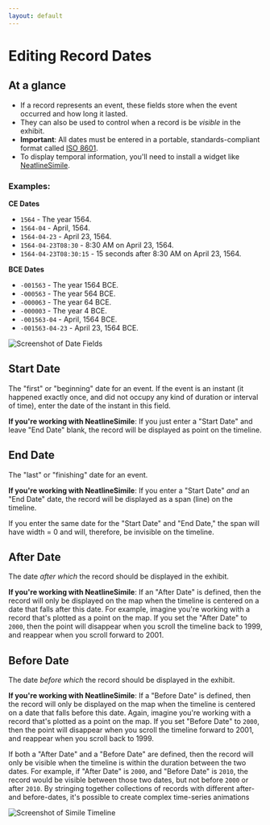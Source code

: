 ```yaml
---
layout: default
---
```

# Editing Record Dates

## At a glance

  - If a record represents an event, these fields store when the event occurred and how long it lasted.
  - They can also be used to control when a record is be _visible_ in the exhibit.
  - **Important**: All dates must be entered in a portable, standards-compliant format called [ISO 8601][iso8601].
  - To display temporal information, you'll need to install a widget like [NeatlineSimile][neatline-simile].

### Examples:

**CE Dates**

  - `1564` - The year 1564.
  - `1564-04` - April, 1564.
  - `1564-04-23` - April 23, 1564.
  - `1564-04-23T08:30` - 8:30 AM on April 23, 1564.
  - `1564-04-23T08:30:15` - 15 seconds after 8:30 AM on April 23, 1564.
  
**BCE Dates**

  - `-001563` - The year 1564 BCE.
  - `-000563` - The year 564 BCE.
  - `-000063` - The year 64 BCE.
  - `-000003` - The year 4 BCE.	
  - `-001563-04` - April, 1564 BCE.
  - `-001563-04-23` - April 23, 1564 BCE.
  
  
![Screenshot of Date Fields](http://neatline.org/wp-content/uploads/2014/01/style-dates.png)


## Start Date

The "first" or "beginning" date for an event. If the event is an instant (it happened exactly once, and did not occupy any kind of duration or interval of time), enter the date of the instant in this field.

**If you're working with NeatlineSimile**: If you just enter a "Start Date" and leave "End Date" blank, the record will be displayed as point on the timeline.

## End Date

The "last" or "finishing" date for an event.

**If you're working with NeatlineSimile**: If you enter a "Start Date" _and_ an "End Date" date, the record will be displayed as a span (line) on the timeline.

If you enter the same date for the "Start Date" and "End Date," the span will have width = 0 and will, therefore, be invisible on the timeline.

## After Date

The date _after which_ the record should be displayed in the exhibit.

**If you're working with NeatlineSimile**: If an "After Date" is defined, then the record will only be displayed on the map when the timeline is centered on a date that falls after this date. For example, imagine you're working with a record that's plotted as a point on the map. If you set the "After Date" to `2000`, then the point will disappear when you scroll the timeline back to 1999, and reappear when you scroll forward to 2001.

## Before Date

The date _before which_ the record should be displayed in the exhibit.

**If you're working with NeatlineSimile**: If a "Before Date" is defined, then the record will only be displayed on the map when the timeline is centered on a date that falls before this date. Again, imagine you're working with a record that's plotted as a point on the map. If you set "Before Date" to `2000`, then the point will disappear when you scroll the timeline forward to 2001, and reappear when you scroll back to 1999.

If both a "After Date" and a "Before Date" are defined, then the record will only be visible when the timeline is within the duration between the two dates. For example, if "After Date" is `2000`, and "Before Date" is `2010`, the record would be visible between those two dates, but not before `2000` or after `2010`. By stringing together collections of records with different after- and before-dates, it's possible to create complex time-series animations


![Screenshot of Simile Timeline](http://neatline.org/wp-content/uploads/2014/01/style-similetimelineexample.png)



[iso8601]: https://en.wikipedia.org/wiki/ISO_8601
[neatline-simile]: https://github.com/scholarslab/nl-widget-Simile
